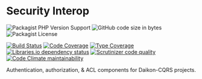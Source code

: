 # Security Interop

![Packagist PHP Version Support](https://img.shields.io/packagist/php-v/daikon/security-interop)
![GitHub code size in bytes](https://img.shields.io/github/languages/code-size/daikon-cqrs/security-interop)
![Packagist License](https://img.shields.io/packagist/l/daikon/security-interop)

[![Build Status](https://travis-ci.com/daikon-cqrs/security-interop.svg?branch=master)](https://travis-ci.com/daikon-cqrs/security-interop)
[![Code Coverage](https://scrutinizer-ci.com/g/daikon-cqrs/security-interop/badges/coverage.png?b=master)](https://scrutinizer-ci.com/g/daikon-cqrs/security-interop/?branch=master)
[![Type Coverage](https://shepherd.dev/github/daikon-cqrs/security-interop/coverage.svg)](https://shepherd.dev/github/daikon-cqrs/security-interop)
[![Libraries.io dependency status](https://img.shields.io/librariesio/github/daikon-cqrs/security-interop)](https://libraries.io/github/daikon-cqrs/security-interop)
[![Scrutinizer code quality](https://img.shields.io/scrutinizer/quality/g/daikon-cqrs/security-interop/master)](https://scrutinizer-ci.com/g/daikon-cqrs/security-interop/?branch=master)
[![Code Climate maintainability](https://img.shields.io/codeclimate/maintainability/daikon-cqrs/security-interop)](https://codeclimate.com/github/daikon-cqrs/security-interop/maintainability)

Authentication, authorization, & ACL components for Daikon-CQRS projects.
